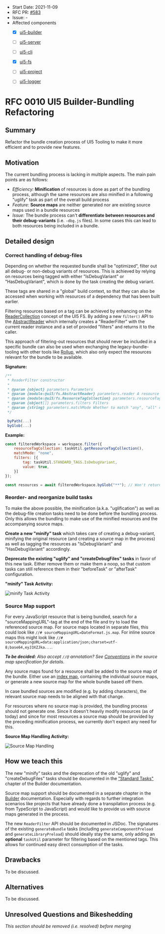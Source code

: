- Start Date: 2021-11-09
- RFC PR: [#583](https://github.com/SAP/ui5-tooling/pull/583)
- Issue: -
- Affected components <!-- Check affected components by writing an "X" into the brackets -->
    + [x] [ui5-builder](https://github.com/SAP/ui5-builder)
    + [ ] [ui5-server](https://github.com/SAP/ui5-server)
    + [ ] [ui5-cli](https://github.com/SAP/ui5-cli)
    + [x] [ui5-fs](https://github.com/SAP/ui5-fs)
    + [ ] [ui5-project](https://github.com/SAP/ui5-project)
    + [ ] [ui5-logger](https://github.com/SAP/ui5-logger)


# RFC 0010 UI5 Builder-Bundling Refactoring

## Summary

Refactor the bundle creation process of UI5 Tooling to make it more efficient and to provide new features.

## Motivation

The current bundling process is lacking in multiple aspects. The main pain points are as follows:

- *Efficiency:* **Minification** of resources is done as part of the bundling process, although the same resources are also minified in a following "uglify" task as part of the overall build process
- *Feature:* **Source maps** are neither generated nor are existing source maps used in a bundle resources
- *Issue:* The bundle process can't **differentiate between resources and their debug-variants** (i.e. `-dbg.js` files). In some cases this can lead to both resources being included in a bundle.

<!-- 
    Why are we doing this? What use cases does it support? What is the expected outcome?

    Please focus on explaining the motivation so that if this RFC is not accepted, the motivation could be used to develop alternative solutions. In other words, enumerate the constraints you are trying to solve without coupling them too closely to the solution you have in mind.
-->

## Detailed design

### Correct handling of debug-files

Depending on whether the requested bundle shall be "optimized", filter out all debug- or non-debug variants of resources. This is achieved by relying on resources being tagged with either "IsDebugVariant" or "HasDebugVariant", which is done by the task creating the debug variant.

These tags are shared in a "global" build context, so that they can also be accessed when working with resources of a dependency that has been built earlier.

Filtering resources based on a tag can be achieved by enhancing on the [ReaderCollection](https://sap.github.io/ui5-tooling/api/module-@ui5_fs.ReaderCollection.html) concept of the UI5 FS. By adding a new `filter()` API to the [AbstractReader](https://sap.github.io/ui5-tooling/api/module-@ui5_fs.AbstractReader.html) which internally creates a "ReaderFilter" with the current reader instance and a set of provided "filters" and returns it to the caller.

This approach of filtering-out resources that should never be included in a specific bundle can also be used when exchanging the legacy-bundle-tooling with other tools like [Rollup](https://github.com/rollup/rollup), which also only expect the resources relevant for the bundle to be available.

**Signature:**
```javascript
/**
 * ReaderFilter constructor
 *
 * @param {object} parameters Parameters
 * @param {module:@ui5/fs.AbstractReader} parameters.reader A resource reader
 * @param {module:@ui5/fs.ResourceTagCollection} parameters.resourceTagCollection Resource tag collection to apply filters onto
 * @param {object[]} parameters.filters Filters
 * @param {string} parameters.matchMode Whether to match "any", "all" or "none"
 */

 byPath(...)
 byGlob(...)
```

**Example:**
```javascript
const filteredWorkspace = workspace.filter({
    resourceTagCollection: taskUtil.getResourceTagCollection(),
    matchMode: "none",
    filters: [{
        tag: taskUtil.STANDARD_TAGS.IsDebugVariant,
        value: true,
    }]
});

const resources = await filteredWorkspace.byGlob("**"); // Won't return any resources tagged as "IsDebugVariant"
```

### Reorder- and reorganize build tasks
To make the above possible, the minification (a.k.a. "uglification") as well as the debug-file creation tasks need to be done before the bundling process. Only this allows the bundling to make use of the minified resources and the accompanying source maps.

**Create a new "minify" task** which takes care of creating a debug-variant, minifying the original resource (and creating a source map in the process) as well as tagging the resources as "IsDebugVariant" and "HasDebugVariant" accordingly.

**Deprecate the existing "uglify" and "createDebugFiles" tasks** in favor of this new task. Either remove them or make them a noop, so that custom tasks can still reference them in their "beforeTask" or "afterTask" configuration.

**"minify" Task Activity:**

![minify Task Activity](./resources/UI5_Builder-Bundling_Refactoring_-_minify_task.png)


### Source Map support

For every JavaScript resource that is being bundled, search for a "sourceMappingURL"-tag at the end of the file and try to load the referenced source map. For source maps located in separate files, this could look like `//# sourceMappingURL=DateFormat.js.map`. For inline source maps this might look like `//# sourceMappingURL=data:application/json;charset=utf-8;base64,eyJ3XZJka...`.

_**To be decided:** Also accept `//@` annotation? See [Conventions](http://sourcemaps.info/spec.html#h.lmz475t4mvbx) in the source map specification for details._

Any source maps found for a resource shall be added to the source map of the bundle. Either use an [index map](http://sourcemaps.info/spec.html#h.535es3xeprgt), containing the individual source maps, or generate a new source map for the whole bundle based off them.

In case bundled sources are modified (e.g. by adding characters), the relevant source map needs to be aligned with that change.

For resources where no source map is provided, the bundling process should not generate one. Since it doesn't heavily modify resources (as of today) and since for most resources a source map should be provided by the preceding minification process, we currently don't expect any need for this.

**Source Map Handling Activity:**

![Source Map Handling](./resources/UI5_Builder-Bundling_Refactoring_-_Source_Map_Handling.png)


<!--
    This is the bulk of the RFC. Explain the design in enough detail for somebody familiar with the UI5 Tooling to understand, and for somebody familiar with the implementation to implement. This should get into specifics and corner-cases, and include examples of how the feature is used. Any new terminology should be defined here.
 -->

## How we teach this

The new "minify" tasks and the deprecation of the old "uglify" and "createDebugFiles" tasks should be documented in the ["Standard Tasks"](https://sap.github.io/ui5-tooling/pages/Builder/#standard-tasks) chapter of the Builder documentation.

Source map support should be documented in a separate chapter in the [Builder](https://sap.github.io/ui5-tooling/pages/Builder/) documentation. Especially with regards to further integration scenarios like projects that have already done a transpilation process (e.g. from TypeScript to JavaScript) and would like to provide us with source maps generated in the process.

The new `ReaderFilter` API should be documented in JSDoc. The signatures of the existing `generateBundle` tasks (including `generateComponentPreload` and `generateLibraryPreload`) should ideally stay the same, only adding an **optional** `taskUtil` parameter for filtering based on the mentioned tags. This allows for continued easy direct consumption of the tasks.

<!--
    What names and terminology work best for these concepts and why? How is this idea best presented?

    Would the acceptance of this proposal mean the UI5 Tooling or any of its sub-components documentation must be re-organized or altered?

    How should this feature be introduced and taught to existing UI5 Tooling users?
-->

## Drawbacks

To be discussed.

<!--
    Why should we not do this? Please consider the impact on teaching people to use the UI5 Tooling, on the integration of this feature with existing and planned features, on the impact of churn on existing users.

    There are trade-offs to choosing any path, please attempt to identify them here.
-->

## Alternatives

To be discussed.

<!-- What other designs have been considered? What is the impact of not doing this? -->

## Unresolved Questions and Bikeshedding
*This section should be removed (i.e. resolved) before merging*

<!-- 
    Optional, but suggested for first drafts. What parts of the design are still TBD? Are there any second priority decisions left to be made?
-->

